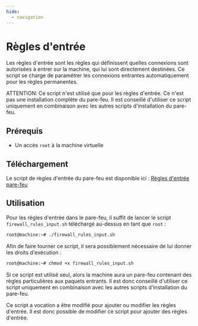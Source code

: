 ```yaml
---
hide:
  - navigation
---
```

# Règles d'entrée

Les règles d'entrée sont les règles qui définissent quelles connexions sont autorisées à entrer sur la machine, qui lui sont directement destinées. Ce script se charge de paramétrer les connexions entrantes automatiquement pour les règles permanentes.

ATTENTION: Ce script n'est utilisé que pour les règles d'entrée. Ce n'est pas une installation complète du pare-feu.
Il est conseillé d'utiliser ce script uniquement en combinaison avec les autres scripts d'installation du pare-feu.

## Prérequis

- Un accès `root` à la machine virtuelle

## Téléchargement

Le script de règles d'entrée du pare-feu est disponible ici : [Règles d'entrée pare-feu](https://raw.githubusercontent.com/AngarosGamer/SAE4/main/firewall/firewall_rules_input.sh)

## Utilisation

Pour les règles d'entrée dans le pare-feu, il suffit de lancer le script `firewall_rules_input.sh` téléchargé au-dessus en tant que `root` :

```bash
root@machine:~# ./firewall_rules_input.sh
```

Afin de faire tourner ce script, il sera possiblement nécessaire de lui donner les droits d'exécution :

```bash
root@machine:~# chmod +x firewall_rules_input.sh
```

Si ce script est utilisé seul, alors la machine aura un pare-feu contenant des règles particulières aux paquets entrants. Il est donc conseillé d'utiliser ce script uniquement en combinaison avec les autres scripts d'installation du pare-feu.

Ce script a vocation a être modifié pour ajouter ou modifier les règles d'entrée. Il est donc possible de modifier ce script pour ajouter des règles d'entrée.
